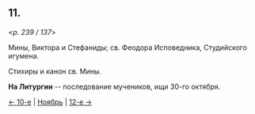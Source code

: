 
## 11.

<*p. 239 / 137*>

Мины, Виктора и Стефаниды; св. Феодора Исповедника, Студийского игумена.

Стихиры и канон св. Мины.

**На Литургии** -- последование мучеников, ищи 30-го октября.

[← 10-е](11_10_GMT.ru.md) | [Ноябрь](README.md#11-й) | [12-е →](11_12_GMT.ru.md)
